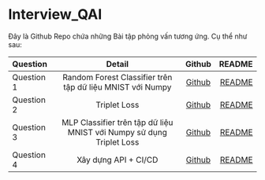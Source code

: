 # Interview_QAI

Đây là Github Repo chứa những Bài tập phỏng vấn tương ứng. Cụ thể như sau:

| Question   | Detail  | Github |README|
| :----------|:-----------------:| :-----:|-----:|
| Question 1 | Random Forest Classifier trên tập dữ liệu MNIST với Numpy| [Github](https://github.com/nvsthinh/Interview_QAI/tree/main/Question_1) |[README](https://github.com/nvsthinh/Interview_QAI/blob/main/Question_1/README.md)|
| Question 2 | Triplet Loss     |   [Github](https://github.com/nvsthinh/Interview_QAI/tree/main/Question_2) |[README](https://github.com/nvsthinh/Interview_QAI/tree/main/Question_2/README.md)|
| Question 3 | MLP Classifier trên tập dữ liệu MNIST với Numpy sử dụng Triplet Loss |   [Github](https://github.com/nvsthinh/Interview_QAI/tree/main/Question_3) |[README](https://github.com/nvsthinh/Interview_QAI/tree/main/Question_3/README.md)|
| Question 4 | Xây dựng API + CI/CD |   [Github](https://github.com/nvsthinh/Interview_QAI/tree/main/Question_4) |[README](https://github.com/nvsthinh/Interview_QAI/tree/main/Question_4/README.md)|

